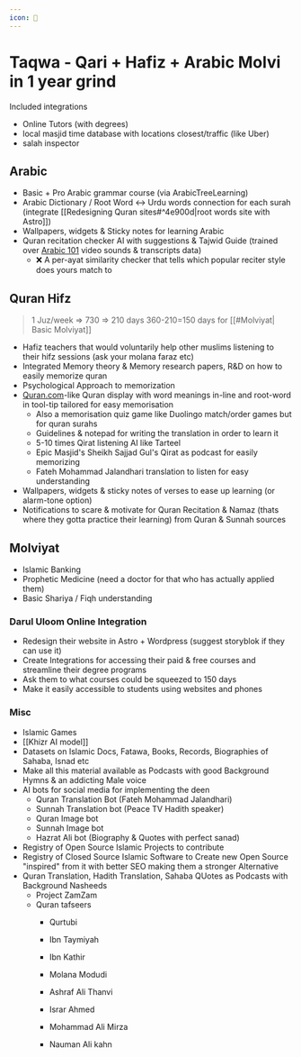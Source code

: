 ```yaml
---
icon: 📿
---
```

# Taqwa - Qari + Hafiz + Arabic Molvi in 1 year grind

Included integrations
- Online Tutors (with degrees)
- local masjid time database with locations closest/traffic (like Uber)
- salah inspector

## Arabic
- Basic + Pro Arabic grammar course (via ArabicTreeLearning)
- Arabic Dictionary / Root Word ↔ Urdu words connection for each surah (integrate [[Redesigning Quran sites#^4e900d|root words site with Astro]])
- Wallpapers, widgets & Sticky notes for learning Arabic
- Quran recitation checker AI with suggestions & Tajwid Guide (trained over [Arabic 101](https://youtube.com/@arabic101) video sounds & transcripts data)
	- ❌ A per-ayat similarity checker that tells which popular reciter style does yours match to

## Quran Hifz
> 1 Juz/week  => 730 => 210 days
> 360-210=150 days for [[#Molviyat| Basic Molviyat]]
- Hafiz teachers that would voluntarily help other muslims listening to their hifz sessions (ask your molana faraz etc)
- Integrated Memory theory & Memory research papers, R&D on how to easily memorize quran
- Psychological Approach to memorization
- [Quran.com](https://quran.com)-like Quran display with word meanings in-line and root-word in tool-tip tailored for easy memorisation
	- Also a memorisation quiz game like Duolingo match/order games but for quran surahs
	- Guidelines &  notepad for writing the translation in order to learn it
	- 5-10 times Qirat listening AI like Tarteel
	- Epic Masjid's Sheikh Sajjad Gul's Qirat as podcast for easily memorizing
	- Fateh Mohammad Jalandhari translation to listen for easy understanding
- Wallpapers, widgets & sticky notes of verses to ease up learning (or alarm-tone option)
- Notifications to scare & motivate for Quran Recitation & Namaz (thats where they gotta practice their learning) from Quran & Sunnah sources


## Molviyat

- Islamic Banking
-  Prophetic Medicine (need a doctor for that who has actually applied them)
- Basic Shariya / Fiqh understanding
### Darul Uloom Online Integration
- Redesign their website in Astro + Wordpress (suggest storyblok if they can use it)
- Create Integrations for accessing their paid & free courses and streamline their degree programs
- Ask them to what courses could be squeezed to 150 days
- Make it easily accessible to students using websites and phones


### Misc
- Islamic Games
- [[Khizr AI model]]
- Datasets on Islamic Docs, Fatawa, Books, Records, Biographies of Sahaba, Isnad etc
- Make all this material available as Podcasts with good Background Hymns & an addicting Male voice
- AI bots for social media for implementing the deen
	- Quran Translation Bot (Fateh Mohammad Jalandhari)
	- Sunnah Translation bot (Peace TV Hadith speaker)
	- Quran Image bot
	- Sunnah Image bot
	- Hazrat Ali bot (Biography & Quotes with perfect sanad)
- Registry of Open Source Islamic Projects to contribute
- Registry of Closed Source Islamic Software to Create new Open Source  "inspired" from it with better SEO making them a stronger Alternative
- Quran Translation, Hadith Translation, Sahaba QUotes as Podcasts with Background Nasheeds
	- Project ZamZam
	- Quran tafseers
		- Qurtubi
		- Ibn Taymiyah
		- Ibn Kathir

		- Molana Modudi
		- Ashraf Ali Thanvi
		- Israr Ahmed

		- Mohammad Ali Mirza
		- Nauman Ali kahn